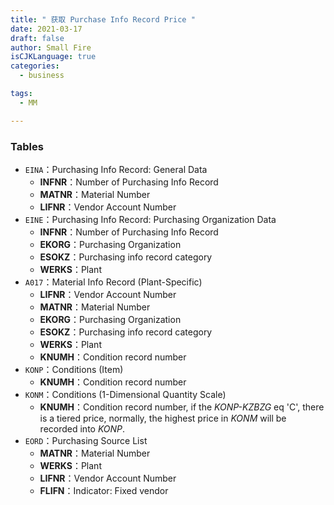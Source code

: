 ```yaml
---
title: " 获取 Purchase Info Record Price "
date: 2021-03-17
draft: false
author: Small Fire
isCJKLanguage: true
categories: 
  - business

tags: 
  - MM

---
```


### Tables

- `EINA`：Purchasing Info Record: General Data
  - **INFNR**：Number of Purchasing Info Record
  - **MATNR**：Material Number
  - **LIFNR**：Vendor Account Number
- `EINE`：Purchasing Info Record: Purchasing Organization Data
  - **INFNR**：Number of Purchasing Info Record
  - **EKORG**：Purchasing Organization
  - **ESOKZ**：Purchasing info record category
  - **WERKS**：Plant
- `A017`：Material Info Record (Plant-Specific)
  - **LIFNR**：Vendor Account Number
  - **MATNR**：Material Number
  - **EKORG**：Purchasing Organization
  - **ESOKZ**：Purchasing info record category
  - **WERKS**：Plant
  - **KNUMH**：Condition record number
- `KONP`：Conditions (Item)
  - **KNUMH**：Condition record number
- `KONM`：Conditions (1-Dimensional Quantity Scale)
  - **KNUMH**：Condition record number, if the *KONP-KZBZG* eq 'C', there is a tiered price, normally, the highest price in *KONM* will be recorded into *KONP*.
- `EORD`：Purchasing Source List
  - **MATNR**：Material Number
  - **WERKS**：Plant
  - **LIFNR**：Vendor Account Number
  - **FLIFN**：Indicator: Fixed vendor

